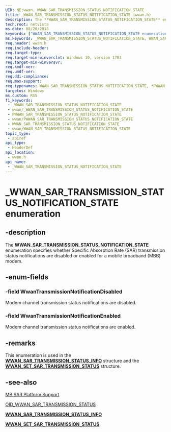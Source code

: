 ```yaml
---
UID: NE:wwan._WWAN_SAR_TRANSMISSION_STATUS_NOTIFICATION_STATE
title: _WWAN_SAR_TRANSMISSION_STATUS_NOTIFICATION_STATE (wwan.h)
description: The **WWAN_SAR_TRANSMISSION_STATUS_NOTIFICATION_STATE** enumeration specifies whether Specific Absorption Rate (SAR) transmission status notifications are disabled or enabled for a mobile broadband (MBB) modem.
tech.root: netvista
ms.date: 08/20/2018
keywords: ["WWAN_SAR_TRANSMISSION_STATUS_NOTIFICATION_STATE enumeration"]
ms.keywords: _WWAN_SAR_TRANSMISSION_STATUS_NOTIFICATION_STATE, WWAN_SAR_TRANSMISSION_STATUS_NOTIFICATION_STATE, *PWWAN_SAR_TRANSMISSION_STATUS_NOTIFICATION_STATE,
req.header: wwan.h
req.include-header: 
req.target-type: 
req.target-min-winverclnt: Windows 10, version 1703
req.target-min-winversvr: 
req.kmdf-ver: 
req.umdf-ver: 
req.ddi-compliance: 
req.max-support: 
req.typenames: WWAN_SAR_TRANSMISSION_STATUS_NOTIFICATION_STATE, *PWWAN_SAR_TRANSMISSION_STATUS_NOTIFICATION_STATE
targetos: Windows
ms.custom: RS5
f1_keywords:
 - _WWAN_SAR_TRANSMISSION_STATUS_NOTIFICATION_STATE
 - wwan/_WWAN_SAR_TRANSMISSION_STATUS_NOTIFICATION_STATE
 - PWWAN_SAR_TRANSMISSION_STATUS_NOTIFICATION_STATE
 - wwan/PWWAN_SAR_TRANSMISSION_STATUS_NOTIFICATION_STATE
 - WWAN_SAR_TRANSMISSION_STATUS_NOTIFICATION_STATE
 - wwan/WWAN_SAR_TRANSMISSION_STATUS_NOTIFICATION_STATE
topic_type:
 - apiref
api_type:
 - HeaderDef
api_location:
 - wwan.h
api_name:
 - _WWAN_SAR_TRANSMISSION_STATUS_NOTIFICATION_STATE
---
```


# _WWAN_SAR_TRANSMISSION_STATUS_NOTIFICATION_STATE enumeration


## -description

The **WWAN_SAR_TRANSMISSION_STATUS_NOTIFICATION_STATE** enumeration specifies whether Specific Absorption Rate (SAR) transmission status notifications are disabled or enabled for a mobile broadband (MBB) modem.

## -enum-fields

### -field WwanTransmissionNotificationDisabled 

Modem channel transmission status notifications are disabled.

### -field WwanTransmissionNotificationEnabled 

Modem channel transmission status notifications are enabled.

## -remarks

This enumeration is used in the [**WWAN_SAR_TRANSMISSION_STATUS_INFO**](ns-wwan-_wwan_sar_transmission_status_info.md) structure and the [**WWAN_SET_SAR_TRANSMISSION_STATUS**](ns-wwan-_wwan_set_sar_transmission_status.md) structure.

## -see-also

[MB SAR Platform Support](/windows-hardware/drivers/network/mb-sar-platform-support)

[OID_WWAN_SAR_TRANSMISSION_STATUS](/windows-hardware/drivers/network/oid-wwan-sar-transmission-status)

[**WWAN_SAR_TRANSMISSION_STATUS_INFO**](ns-wwan-_wwan_sar_transmission_status_info.md)

[**WWAN_SET_SAR_TRANSMISSION_STATUS**](ns-wwan-_wwan_set_sar_transmission_status.md)
